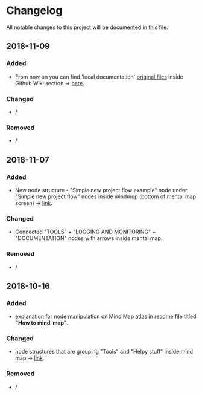 # Changelog
All notable changes to this project will be documented in this file.

## 2018-11-09
### Added
- From now on you can find 'local documentation' [original files](https://github.com/degordian/qa-fortress/tree/master/localDocs) inside Github Wiki section => [here](https://github.com/degordian/qa-fortress/wiki).

### Changed
- /

### Removed
- /

## 2018-11-07
### Added
- New node structure - "Simple new project flow example" node under "Simple new project flow" nodes inside mindmup (bottom of mental map screen) -> [link](https://app.mindmup.com/map/_v2/fcdac8a0628111e893d8334614aad575).

### Changed
- Connected "TOOLS" + "LOGGING AND MONITORING" + "DOCUMENTATION" nodes with arrows inside mental map.

### Removed
- /

## 2018-10-16
### Added
- explanation for node manipulation on Mind Map atlas in readme file titled **"How to mind-map"**.

### Changed
- node structures that are grouping "Tools" and "Helpy stuff" inside mind map -> [link](https://atlas.mindmup.com/degordianqa/qa_fortress/index.html).

### Removed
- /
